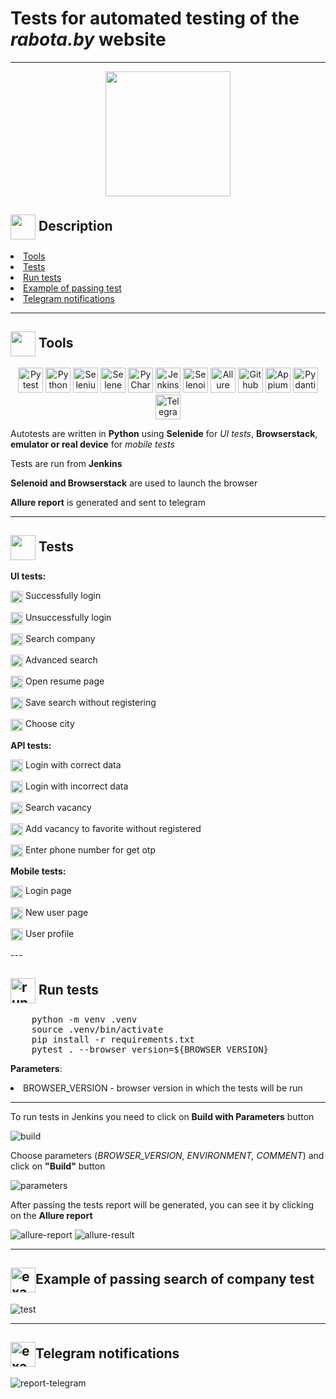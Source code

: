 <h1>Tests for automated testing of the <i>rabota.by</i> website</h1>

---

<p align="center">
    <img width="200" height="200" src="final_project/models/img/logo.jpg">
</p>

<h2><img width="40" align="center" src="final_project/models/img/description.png"> Description</h2>
<li><a href="#tools">Tools</a></li>
<li><a href="#tests">Tests</a></li>
<li><a href="#run-tests">Run tests</a></li>
<li><a href="#test-example">Example of passing test</a></li>
<li><a href="#telegram-notification">Telegram notifications</a></li>

---

<h2 id="tools"><img width="40" align="center" src="final_project/models/img/tools.png"> Tools</h2>
<div align="center">
    <img title="Pytest" width="40" src="final_project/models/img/pytest.png">
    <img title="Python" width="40" src="final_project/models/img/python.png">
    <img title="Selenium" width="40" src="final_project/models/img/selenium.png">
    <img title="Selene" width="40" src="final_project/models/img/selene.png">
    <img title="PyCharm" width="40" src="final_project/models/img/pycharm.png">
    <img title="Jenkins" width="40" height="40" src="final_project/models/img/jenkins.png">
    <img title="Selenoid" width="40" src="final_project/models/img/selenoid.png">
    <img title="Allure" width="40" src="final_project/models/img/allure.png">
    <img title="Github" width="40" src="final_project/models/img/github.png">
    <img title="Appium" width="40" src="final_project/models/img/appium.png">
    <img title="Pydantic" width="40" src="final_project/models/img/pydantic.png">
    <img title="Telegram" width="40" src="final_project/models/img/telegram.png">
</div>
<p>Autotests are written in <b>Python</b> using <b>Selenide</b> for <i>UI tests</i>, <b>Browserstack</b>, <b>emulator or real device</b> for <i>mobile tests</i></p>
<p>Tests are run from <b>Jenkins</b></p>
<p><b>Selenoid and Browserstack</b> are used to launch the browser</p>
<p><b>Allure report</b> is generated and sent to telegram</p>

---

<h2 id="tests"><img width="40" align="center" src="final_project/models/img/tests.png"> Tests</h2>

<p><b>UI tests:</b></p>
<p><img width="20" align="center" src="final_project/models/img/checkbox.png" alt="checkbox"> Successfully login</p>
<p><img width="20" align="center" src="final_project/models/img/checkbox.png" alt="checkbox"> Unsuccessfully login</p>
<p><img width="20" align="center" src="final_project/models/img/checkbox.png" alt="checkbox"> Search company</p>
<p><img width="20" align="center" src="final_project/models/img/checkbox.png" alt="checkbox"> Advanced search</p>
<p><img width="20" align="center" src="final_project/models/img/checkbox.png" alt="checkbox"> Open resume page</p>
<p><img width="20" align="center" src="final_project/models/img/checkbox.png" alt="checkbox"> Save search without registering</p>
<p><img width="20" align="center" src="final_project/models/img/checkbox.png" alt="checkbox"> Choose city</p>
<p><b>API tests:</b></p>
<p><img width="20" align="center" src="final_project/models/img/checkbox.png" alt="checkbox"> Login with correct data</p>
<p><img width="20" align="center" src="final_project/models/img/checkbox.png" alt="checkbox"> Login with incorrect data</p>
<p><img width="20" align="center" src="final_project/models/img/checkbox.png" alt="checkbox"> Search vacancy</p>
<p><img width="20" align="center" src="final_project/models/img/checkbox.png" alt="checkbox"> Add vacancy to favorite without registered</p>
<p><img width="20" align="center" src="final_project/models/img/checkbox.png" alt="checkbox"> Enter phone number for get otp</p>
<p><b>Mobile tests:</b></p>
<p><img width="20" align="center" src="final_project/models/img/checkbox.png" alt="checkbox"> Login page</p>
<p><img width="20" align="center" src="final_project/models/img/checkbox.png" alt="checkbox"> New user page</p>
<p><img width="20" align="center" src="final_project/models/img/checkbox.png" alt="checkbox"> User profile</p>
---

<h2 id="run-tests"><img width="40" align="center" src="final_project/models/img/run-tests.png" alt="run"> Run tests</h2>

<pre>
    python -m venv .venv
    source .venv/bin/activate
    pip install -r requirements.txt
    pytest . --browser_version=${BROWSER_VERSION}
</pre>
<p><b>Parameters</b>: 
    <li>BROWSER_VERSION - browser version in which the tests will be run</li>
</p>

---

<p>To run tests in Jenkins you need to click on <b>Build with Parameters</b> button</p>
<img src="final_project/models/img/build.png" alt="build">
<p>Сhoose parameters (<i>BROWSER_VERSION, ENVIRONMENT, COMMENT</i>) and click on <b>"Build"</b> button</p>
<img src="final_project/models/img/parameters.png" alt="parameters">
<p>After passing the tests report will be generated, you can see it by clicking on the <b>Allure report</b></p>
<img src="final_project/models/img/allure-report.png" alt="allure-report">
<img src="final_project/models/img/allure-result.png" alt="allure-result">

---

<h2 id="test-example"><img width="40" align="center" src="final_project/models/img/example.png" alt="exapmle">Example of passing search of company test</h2>
<img src="final_project/models/img/test-example.gif" alt="test">

---

<h2 id="telegram-notification"><img width="40" align="center" src="final_project/models/img/notification.png" alt="exapmle">Telegram notifications</h2>
<img src="final_project/models/img/report-telegram.png" alt="report-telegram">
